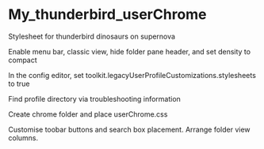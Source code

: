 # My_thunderbird_userChrome
Stylesheet for thunderbird dinosaurs on supernova

Enable menu bar, classic view, hide folder pane header, and set density to compact

In the config editor, set toolkit.legacyUserProfileCustomizations.stylesheets to true

Find profile directory via troubleshooting information 

Create chrome folder and place userChrome.css

Customise toobar buttons and search box placement. Arrange folder view columns.
